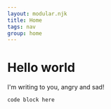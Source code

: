 ```yaml
---
layout: modular.njk
title: Home
tags: nav
group: home
---
```


# Hello world

I'm writing to you, angry and sad!

```
code block here
```

